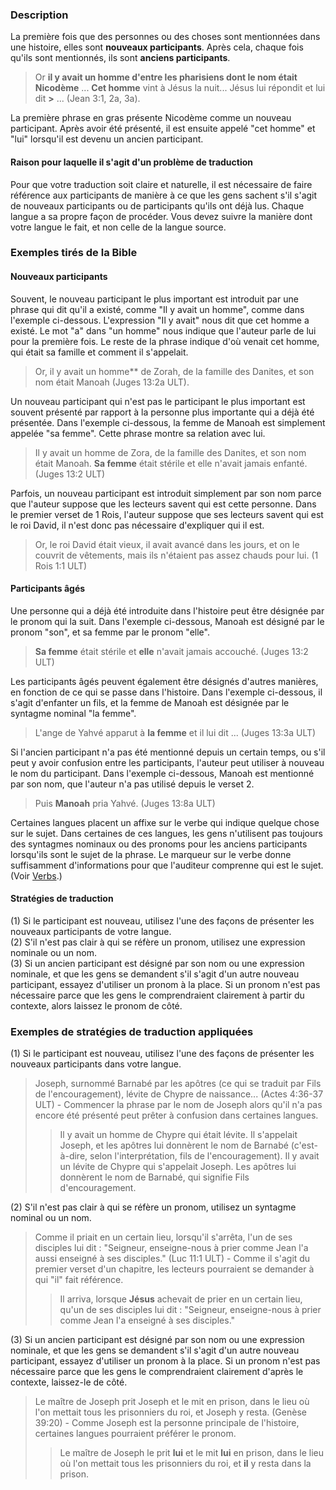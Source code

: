 ### Description

La première fois que des personnes ou des choses sont mentionnées dans une histoire, elles sont **nouveaux participants**. Après cela, chaque fois qu'ils sont mentionnés, ils sont **anciens participants**.

> Or **il y avait un homme d'entre les pharisiens dont le nom était Nicodème** ... **Cet homme** vint à Jésus la nuit... Jésus lui répondit et lui dit **>** ... (Jean 3:1, 2a, 3a).

La première phrase en gras présente Nicodème comme un nouveau participant. Après avoir été présenté, il est ensuite appelé "cet homme" et "lui" lorsqu'il est devenu un ancien participant.

#### Raison pour laquelle il s'agit d'un problème de traduction

Pour que votre traduction soit claire et naturelle, il est nécessaire de faire référence aux participants de manière à ce que les gens sachent s'il s'agit de nouveaux participants ou de participants qu'ils ont déjà lus. Chaque langue a sa propre façon de procéder. Vous devez suivre la manière dont votre langue le fait, et non celle de la langue source.

### Exemples tirés de la Bible

#### Nouveaux participants

Souvent, le nouveau participant le plus important est introduit par une phrase qui dit qu'il a existé, comme "Il y avait un homme", comme dans l'exemple ci-dessous. L'expression "Il y avait" nous dit que cet homme a existé. Le mot "a" dans "un homme" nous indique que l'auteur parle de lui pour la première fois. Le reste de la phrase indique d'où venait cet homme, qui était sa famille et comment il s'appelait.

> Or, il y avait un homme** de Zorah, de la famille des Danites, et son nom était Manoah (Juges 13:2a ULT).

Un nouveau participant qui n'est pas le participant le plus important est souvent présenté par rapport à la personne plus importante qui a déjà été présentée. Dans l'exemple ci-dessous, la femme de Manoah est simplement appelée "sa femme". Cette phrase montre sa relation avec lui.

> Il y avait un homme de Zora, de la famille des Danites, et son nom était Manoah. **Sa femme** était stérile et elle n'avait jamais enfanté. (Juges 13:2 ULT)

Parfois, un nouveau participant est introduit simplement par son nom parce que l'auteur suppose que les lecteurs savent qui est cette personne. Dans le premier verset de 1 Rois, l'auteur suppose que ses lecteurs savent qui est le roi David, il n'est donc pas nécessaire d'expliquer qui il est.

> Or, le roi David était vieux, il avait avancé dans les jours, et on le couvrit de vêtements, mais ils n'étaient pas assez chauds pour lui. (1 Rois 1:1 ULT)

#### Participants âgés

Une personne qui a déjà été introduite dans l'histoire peut être désignée par le pronom qui la suit. Dans l'exemple ci-dessous, Manoah est désigné par le pronom "son", et sa femme par le pronom "elle".

> **Sa femme** était stérile et **elle** n'avait jamais accouché. (Juges 13:2 ULT)

Les participants âgés peuvent également être désignés d'autres manières, en fonction de ce qui se passe dans l'histoire. Dans l'exemple ci-dessous, il s'agit d'enfanter un fils, et la femme de Manoah est désignée par le syntagme nominal "la femme".

> L'ange de Yahvé apparut à **la femme** et il lui dit ... (Juges 13:3a ULT)

Si l'ancien participant n'a pas été mentionné depuis un certain temps, ou s'il peut y avoir confusion entre les participants, l'auteur peut utiliser à nouveau le nom du participant. Dans l'exemple ci-dessous, Manoah est mentionné par son nom, que l'auteur n'a pas utilisé depuis le verset 2.

> Puis **Manoah** pria Yahvé. (Juges 13:8a ULT)

Certaines langues placent un affixe sur le verbe qui indique quelque chose sur le sujet. Dans certaines de ces langues, les gens n'utilisent pas toujours des syntagmes nominaux ou des pronoms pour les anciens participants lorsqu'ils sont le sujet de la phrase. Le marqueur sur le verbe donne suffisamment d'informations pour que l'auditeur comprenne qui est le sujet. (Voir [Verbs](../figs-verbs/01.md).)

#### Stratégies de traduction

(1) Si le participant est nouveau, utilisez l'une des façons de présenter les nouveaux participants de votre langue.<br>
(2) S'il n'est pas clair à qui se réfère un pronom, utilisez une expression nominale ou un nom.<br>
(3) Si un ancien participant est désigné par son nom ou une expression nominale, et que les gens se demandent s'il s'agit d'un autre nouveau participant, essayez d'utiliser un pronom à la place. Si un pronom n'est pas nécessaire parce que les gens le comprendraient clairement à partir du contexte, alors laissez le pronom de côté.

### Exemples de stratégies de traduction appliquées

(1) Si le participant est nouveau, utilisez l'une des façons de présenter les nouveaux participants dans votre langue.

> Joseph, surnommé Barnabé par les apôtres (ce qui se traduit par Fils de l'encouragement), lévite de Chypre de naissance... (Actes 4:36-37 ULT) - Commencer la phrase par le nom de Joseph alors qu'il n'a pas encore été présenté peut prêter à confusion dans certaines langues.
>
> > Il y avait un homme de Chypre qui était lévite. Il s'appelait Joseph, et les apôtres lui donnèrent le nom de Barnabé (c'est-à-dire, selon l'interprétation, fils de l'encouragement). Il y avait un lévite de Chypre qui s'appelait Joseph. Les apôtres lui donnèrent le nom de Barnabé, qui signifie Fils d'encouragement.

(2) S'il n'est pas clair à qui se réfère un pronom, utilisez un syntagme nominal ou un nom.

> Comme il priait en un certain lieu, lorsqu'il s'arrêta, l'un de ses disciples lui dit : "Seigneur, enseigne-nous à prier comme Jean l'a aussi enseigné à ses disciples." (Luc 11:1 ULT) - Comme il s'agit du premier verset d'un chapitre, les lecteurs pourraient se demander à qui "il" fait référence.
>
> > Il arriva, lorsque **Jésus** achevait de prier en un certain lieu, qu'un de ses disciples lui dit : "Seigneur, enseigne-nous à prier comme Jean l'a enseigné à ses disciples."

(3) Si un ancien participant est désigné par son nom ou une expression nominale, et que les gens se demandent s'il s'agit d'un autre nouveau participant, essayez d'utiliser un pronom à la place. Si un pronom n'est pas nécessaire parce que les gens le comprendraient clairement d'après le contexte, laissez-le de côté.

> Le maître de Joseph prit Joseph et le mit en prison, dans le lieu où l'on mettait tous les prisonniers du roi, et Joseph y resta. (Genèse 39:20) - Comme Joseph est la personne principale de l'histoire, certaines langues pourraient préférer le pronom.
>
> > Le maître de Joseph le prit **lui** et le mit **lui** en prison, dans le lieu où l'on mettait tous les prisonniers du roi, et **il** y resta dans la prison.
